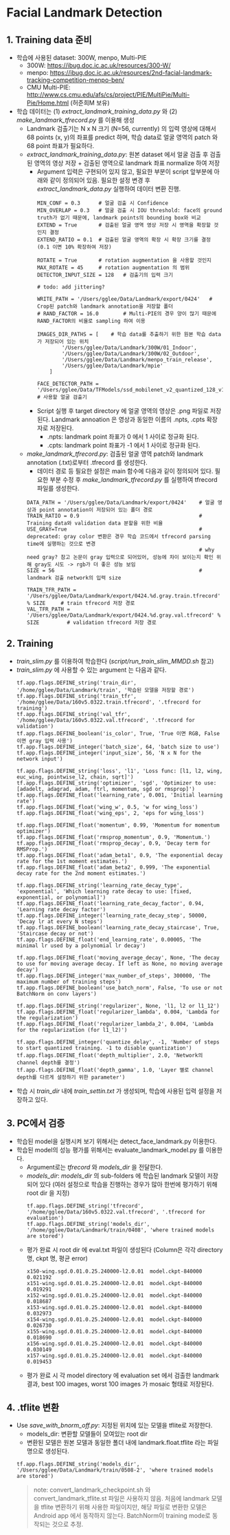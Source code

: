 # Facial Landmark Detection

## 1. Training data 준비
- 학습에 사용된 dataset: 300W, menpo, Multi-PIE
    - 300W: https://ibug.doc.ic.ac.uk/resources/300-W/
    - menpo: https://ibug.doc.ic.ac.uk/resources/2nd-facial-landmark-tracking-competition-menpo-ben/
    - CMU Multi-PIE: http://www.cs.cmu.edu/afs/cs/project/PIE/MultiPie/Multi-Pie/Home.html (허준희M 보유)
- 학습 데이터는 (1) *extract_landmark_training_data.py* 와 (2) *make_landmark_tfrecord.py* 를 이용해 생성
    - Landmark 검출기는 N x N 크기 (N=56, currently) 의 입력 영상에 대해서 68 points (x, y)의 좌표를 predict 하며, 학습 data로 얼굴 영역의 patch 와 68 point 좌표가 필요하다.
    - *extract_landmark_training_data.py*: 원본 dataset 에서 얼굴 검출 후 검출된 영역의 영상 저장 + 검출된 영역으로 landmark 좌표 normalize 하여 저장
        - Argument 입력은 구현되어 있지 않고, 필요한 부분이 script 앞부분에 아래와 같이 정의되어 있음. 필요한 설정 변경 후 *extract_landmark_data.py* 실행하여 데이터 변환 진행.
            ~~~
            MIN_CONF = 0.3      # 얼굴 검출 시 Confidence
            MIN_OVERLAP = 0.3   # 얼굴 검출 시 IOU threshold: face의 ground truth가 없기 때문에, landmark points의 bounding box와 비교
            EXTEND = True       # 검출된 얼굴 영역 영상 저장 시 영역을 확장할 것인지 결정 
            EXTEND_RATIO = 0.1  # 검출된 얼굴 영역의 확장 시 확장 크기를 결정 (0.1 이면 10% 확장하여 저장)
            
            ROTATE = True       # rotation augmentation 을 사용할 것인지
            MAX_ROTATE = 45     # rotation augmentation 의 범위
            DETECTOR_INPUT_SIZE = 128   # 검출기의 입력 크기
            
            # todo: add jittering?
            
            WRITE_PATH = '/Users/gglee/Data/Landmark/export/0424'   # Crop된 patch와 landmark annotation을 저장할 폴더
            # RAND_FACTOR = 16.0        # Multi-PIE의 경우 양이 많기 때문에 RAND_FACTOR의 비율로 sampling 하여 이용
            
            IMAGES_DIR_PATHS = [    # 학습 data를 추출하기 위한 원본 학습 data가 저장되어 있는 위치
                    '/Users/gglee/Data/Landmark/300W/01_Indoor',
                    '/Users/gglee/Data/Landmark/300W/02_Outdoor',
                    '/Users/gglee/Data/Landmark/menpo_train_release',
                    '/Users/gglee/Data/Landmark/mpie'
                ]
            
            FACE_DETECTOR_PATH = '/Users/gglee/Data/TFModels/ssd_mobilenet_v2_quantized_128_v1/freeze/frozen_inference_graph.pb'    # 사용할 얼굴 검출기
            ~~~
        - Script 실행 후 target directory 에 얼굴 영역의 영상은 .png 파일로 저장된다. Landmark annoation 은 영상과 동일한 이름의 .npts, .cpts 확장자로 저장된다.
            - .npts: landmark point 좌표가 0 에서 1 사이로 정규화 된다.
            - .cpts: landmark point 좌표가 -1 에서 1 사이로 정규화 된다.
    - *make_landmark_tfrecord.py*: 검출된 얼굴 영역 patch와 landmark annotation (.txt)로부터 .tfrecord 를 생성한다.
        - 데이터 경로 등 필요한 설정은 main 함수에 다음과 깉이 정의되어 있다. 필요한 부분 수정 후 *make_landmark_tfrecord.py* 를 실행하여 tfrecord 파일를 생성한다.
        ~~~
        DATA_PATH = '/Users/gglee/Data/Landmark/export/0424'    # 얼굴 영상과 point annotation이 저장되어 있는 폴더 경로
        TRAIN_RATIO = 0.9                                       # Training data와 validation data 분할을 위한 비율
        USE_GRAY=True                                           # deprecated: gray color 변환은 경우 학습 코드에서 tfrecord parsing time에 실행하는 것으로 변경
                                                                # why need gray? 참고 논문이 gray 입력으로 되어있어, 성능에 차이 보이는지 확인 위해 gray도 시도 -> rgb가 더 좋은 성능 보임
        SIZE = 56                                               # landmark 검출 network의 입력 size
    
        TRAIN_TFR_PATH = '/Users/gglee/Data/Landmark/export/0424.%d.gray.train.tfrecord' % SIZE     # train tfrecord 저장 경로
        VAL_TFR_PATH = '/Users/gglee/Data/Landmark/export/0424.%d.gray.val.tfrecord' % SIZE         # validation tfrecord 저장 경로
        ~~~

## 2. Training
- *train_slim.py* 를 이용하여 학습한다 (*script/run_train_slim_MMDD.sh* 참고)
- *train_slim.py* 에 사용할 수 있는 argument 는 다음과 같다.
    ~~~
    tf.app.flags.DEFINE_string('train_dir', '/home/gglee/Data/Landmark/train', '학습된 모델을 저장할 경로')
    tf.app.flags.DEFINE_string('train_tfr', '/home/gglee/Data/160v5.0322.train.tfrecord', '.tfrecord for training')
    tf.app.flags.DEFINE_string('val_tfr', '/home/gglee/Data/160v5.0322.val.tfrecord', '.tfrecord for validation')
    tf.app.flags.DEFINE_boolean('is_color', True, 'True 이면 RGB, False 이면 gray 입력 사용')
    tf.app.flags.DEFINE_integer('batch_size', 64, 'batch size to use')
    tf.app.flags.DEFINE_integer('input_size', 56, 'N x N for the network input')
    
    tf.app.flags.DEFINE_string('loss', 'l1', 'Loss func: [l1, l2, wing, euc_wing, pointwise_l2, chain, sqrt]')
    tf.app.flags.DEFINE_string('optimizer', 'sgd', 'Optimizer to use: [adadelt, adagrad, adam, ftrl, momentum, sgd or rmsprop]')
    tf.app.flags.DEFINE_float('learning_rate', 0.001, 'Initial learning rate')
    tf.app.flags.DEFINE_float('wing_w', 0.5, 'w for wing_loss')
    tf.app.flags.DEFINE_float('wing_eps', 2, 'eps for wing_loss')
    
    tf.app.flags.DEFINE_float('momentum', 0.99, 'Momentum for momentum optimizer')
    tf.app.flags.DEFINE_float('rmsprop_momentum', 0.9, 'Momentum.')
    tf.app.flags.DEFINE_float('rmsprop_decay', 0.9, 'Decay term for RMSProp.')
    tf.app.flags.DEFINE_float('adam_beta1', 0.9, 'The exponential decay rate for the 1st moment estimates.')
    tf.app.flags.DEFINE_float('adam_beta2', 0.999, 'The exponential decay rate for the 2nd moment estimates.')
    
    tf.app.flags.DEFINE_string('learning_rate_decay_type', 'exponential', 'Which learning rate decay to use: [fixed, exponential, or polynomial]')
    tf.app.flags.DEFINE_float('learning_rate_decay_factor', 0.94, 'Learning rate decay factor')
    tf.app.flags.DEFINE_integer('learning_rate_decay_step', 50000, 'Decay lr at every N steps')
    tf.app.flags.DEFINE_boolean('learning_rate_decay_staircase', True, 'Staircase decay or not')
    tf.app.flags.DEFINE_float('end_learning_rate', 0.00005, 'The minimal lr used by a polynomial lr decay')
    
    tf.app.flags.DEFINE_float('moving_average_decay', None, 'The decay to use for moving average decay. If left as None, no moving average decay')
    tf.app.flags.DEFINE_integer('max_number_of_steps', 300000, 'The maximum number of training steps')
    tf.app.flags.DEFINE_boolean('use_batch_norm', False, 'To use or not BatchNorm on conv layers')
    
    tf.app.flags.DEFINE_string('regularizer', None, 'l1, l2 or l1_12')
    tf.app.flags.DEFINE_float('regularizer_lambda', 0.004, 'Lambda for the regularization')
    tf.app.flags.DEFINE_float('regularizer_lambda_2', 0.004, 'Lambda for the regularization (for l1_l2)')
    
    tf.app.flags.DEFINE_integer('quantize_delay', -1, 'Number of steps to start quantized training. -1 to disable quantization')
    tf.app.flags.DEFINE_float('depth_multiplier', 2.0, 'Network의 channel depth를 결정')
    tf.app.flags.DEFINE_float('depth_gamma', 1.0, 'Layer 별로 channel depth를 다르게 설정하기 위한 parameter')
    ~~~
- 학습 시 *train_dir* 내에 *train_settin.txt* 가 생성되며, 학습에 사용된 입력 설정을 저장하고 있다.

## 3. PC에서 검증
- 학습된 model을 실행시켜 보기 위해서는 detect_face_landmark.py  이용한다.
- 학습된 model의 성능 평가를 위해서는 evaluate_landmark_model.py 를 이용한다.
    - Argument로는 *tfrecord* 와 *models_dir* 을 전달한다.
    - *models_dir*: *models_dir* 의 sub-folders 에 학습된 landmark 모델이 저장되어 있다 (여러 설정으로 학습을 진행하는 경우가 많아 한번에 평가하기 위해 root dir 을 지정) 
        ~~~
        tf.app.flags.DEFINE_string('tfrecord', '/home/gglee/Data/160v5.0322.val.tfrecord', '.tfrecord for evaluation')
        tf.app.flags.DEFINE_string('models_dir', '/home/gglee/Data/Landmark/train/0408', 'where trained models are stored')
        ~~~
    - 평가 완료 시 root dir 에 eval.txt 파일이 생성된다 (Column은 각각 directory 명, ckpt 명, 평균 error)
        ~~~
        x150-wing.sgd.0.01.0.25.240000-l2.0.01	model.ckpt-840000	0.021192
        x151-wing.sgd.0.01.0.25.240000-l2.0.01	model.ckpt-840000	0.019291
        x152-wing.sgd.0.01.0.25.240000-l2.0.01	model.ckpt-840000	0.018687
        x153-wing.sgd.0.01.0.25.240000-l2.0.01	model.ckpt-840000	0.032973
        x154-wing.sgd.0.01.0.25.240000-l2.0.01	model.ckpt-840000	0.026730
        x155-wing.sgd.0.01.0.25.240000-l2.0.01	model.ckpt-840000	0.018690
        x156-wing.sgd.0.01.0.25.240000-l2.0.01	model.ckpt-840000	0.030149
        x157-wing.sgd.0.01.0.25.240000-l2.0.01	model.ckpt-840000	0.019453
        ~~~
    - 평가 완료 시 각 model directory 에 evaluation set 에서 검출한 landmark 결과, best 100 images, worst 100 images 가 mosaic 형태로 저장된다.
## 4. .tflite 변환
- Use *save_with_bnorm_off.py*: 지정된 위치에 있는 모델을 tflite로 저장한다.
    - models_dir: 변환할 모델들이 모여있는 root dir
    - 변환된 모델은 원본 모델과 동일한 폴더 내에 landmark.float.tflite 라는 파일 명으로 생성된다.
    ~~~
    tf.app.flags.DEFINE_string('models_dir', '/Users/gglee/Data/Landmark/train/0508-2', 'where trained models are stored')
    ~~~
    > note: convert_landmark_checkpoint.sh 와 convert_landmark_tflite.st 파일은 사용하지 않음. 처음에 landmark 모델을 tflite 변환하기 위해 사용한 파일이지만, 해당 파일로 변환한 모델은 Android app 에서 동작하지 않는다. BatchNorm이 training mode로 동작되는 것으로 추정.